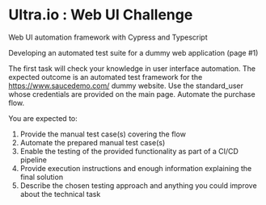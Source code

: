 # Ultra.io : Web UI Challenge

Web UI automation framework with Cypress and Typescript

Developing an automated test suite for a dummy web application (page #1)

The first task will check your knowledge in user interface automation.
The expected outcome is an automated test framework for the https://www.saucedemo.com/ dummy website.
Use the standard_user whose credentials are provided on the main page. Automate the purchase flow.

You are expected to:

1. Provide the manual test case(s) covering the flow
2. Automate the prepared manual test case(s)
3. Enable the testing of the provided functionality as part of a CI/CD pipeline
4. Provide execution instructions and enough information explaining the final solution
5. Describe the chosen testing approach and anything you could improve about the technical task
